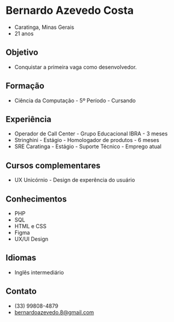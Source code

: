 # Bernardo Azevedo Costa
- Caratinga, Minas Gerais
- 21 anos

## Objetivo
- Conquistar a primeira vaga como desenvolvedor.

## Formação
- Ciência da Computação - 5º Período - Cursando

## Experiência
- Operador de Call Center - Grupo Educacional IBRA - 3 meses
- Stringhini - Estágio - Homologador de produtos - 6 meses
- SRE Caratinga - Estágio - Suporte Técnico - Emprego atual

## Cursos complementares
- UX Unicórnio - Design de experência do usuário

## Conhecimentos
- PHP
- SQL
- HTML e CSS
- Figma
- UX/UI Design

## Idiomas
- Inglês intermediário

## Contato
- (33) 99808-4879
- bernardoazevedo.8@gmail.com